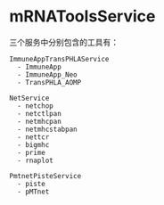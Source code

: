 # mRNAToolsService
三个服务中分别包含的工具有：

    ImmuneAppTransPHLAService
      - ImmuneApp
      - ImmuneApp_Neo
      - TransPHLA_AOMP

    NetService
      - netchop
      - netctlpan
      - netmhcpan
      - netmhcstabpan
      - nettcr
      - bigmhc
      - prime
      - rnaplot

    PmtnetPisteService
      - piste
      - pMTnet
